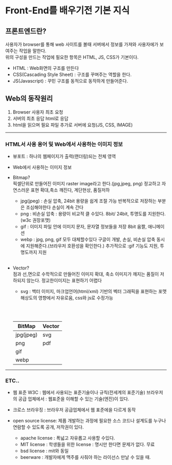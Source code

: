 # Front-End를 배우기전 기본 지식

## 프론트엔드란?

사용자가 browser를 통해 web 사이트를 볼때 서버에서 정보를 가져와 사용자에가 보여주는 작업을 말한다.  
위의 구성을 만드는 작업에 필요한 항목은 HTML, JS, CSS가 기본이다.

- HTML : Web화면의 구조를 만든다
- CSS(Cascading Style Sheet) : 구조를 꾸며주는 역할을 한다.
- JS(Javascript) : 꾸민 구조를 동적으로 동작하게 만들어준다.

## Web의 동작원리

1. Browser 사용자 최초 요청
1. 서버의 최초 응답 html로 응답
1. html을 읽으며 필요 파일 추가로 서버에 요청(JS, CSS, IMAGE)

---

### HTML서 사용 용어 및 Web에서 사용하는 이미지 정보

- 뷰포트 : 하나의 웹페이지가 출력(랜더링)되는 전체 영역
- Web에서 사용하는 이미지 정보

- Bitmap?  
  픽셀단위로 만들어진 이미지 raster image라고 한다.(jpg,jpeg, png)
  정교하고 자연스러운 표현
  확대,축소 깨진다, 계단현상, 품질저하

  - jpg(jpeg) : 손실 압축, 24bit 용량을 쉽게 조절 가능 반복적으로 저장하는 부분은 조심해야한다 손실이 계속 간다
  - png : 비손실 압축 : 용량이 비교적 클 수있다. 8bit/ 24bit, 투명도를 지원한다.(w3c 권장포맷)
  - gif : 이미지 파일 안에 이미지 문자, 문자열 정보들을 저장 8bit
    움짤, 애니메이션
  - webp : jpg, png, gif 모두 대체할수있다 구글이 개발, 손실, 비손실 압축 동시에 지원해준다.(브라우저 호환성을 확인한다.)
    추가적으로 :gif 기능도 지원, 투명도까지 지원
    <br/>
    <br/>

- Vector?  
  점과 선,면으로 수학적으로 만들어진 이미지
  확대, 축소 이미지가 깨지는 품질이 저하되지 않는다.
  정교한이미지는 표현하기 어렵다

  - svg : 백터 이미지, 마크업언어(html/xml) 기반의 벡터 그래픽을 표현하는 포맷
    해상도의 영향에서 자유로움, css와 js로 수정가능

    <br/><br/>

  | BitMap    | Vector |
  | --------- | ------ |
  | jpg(jpeg) | svg    |
  | png       | pdf    |
  | gif       |
  | webp      |

---

### ETC..

- 웹 표준
  W3C : 웹에서 사용되는 표준기술이나 규칙(전세계의 표준기술)
  브라우저의 공급 업체에서 : 웹표준을 이해할 수 있는 기술(엔진)이 있다.
- 크로스 브라우징 : 브라우저 공급업체에서 웹 표준에을 다르게 동작
  <br/>

- open source license: 제픔 개발하는 과정에 필요한 소스 코드나 설계도를 누구나 연람할 수 있도록 공개, 저작권이 있다.
  - apache license : 폭넓고 자유롭고 사용할 수있다.
  - MIT license : 학생들을 위한 license : 명시만 한다면 문제가 없다. 무료
  - bsd license : mit와 동일
  - beerware : 개발자에게 맥주를 사줘야 하는 라이선스 만날 수 있을 때.

